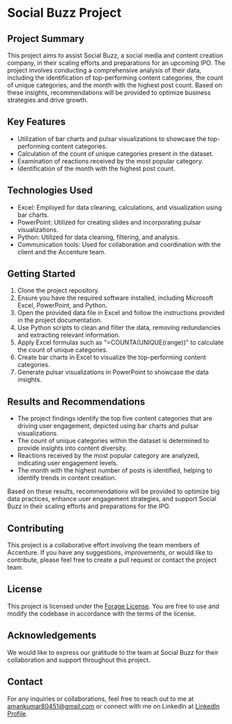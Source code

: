 # Social Buzz Project

## Project Summary
This project aims to assist Social Buzz, a social media and content creation company, in their scaling efforts and preparations for an upcoming IPO. The project involves conducting a comprehensive analysis of their data, including the identification of top-performing content categories, the count of unique categories, and the month with the highest post count. Based on these insights, recommendations will be provided to optimize business strategies and drive growth.

## Key Features
- Utilization of bar charts and pulsar visualizations to showcase the top-performing content categories.
- Calculation of the count of unique categories present in the dataset.
- Examination of reactions received by the most popular category.
- Identification of the month with the highest post count.

## Technologies Used
- Excel: Employed for data cleaning, calculations, and visualization using bar charts.
- PowerPoint: Utilized for creating slides and incorporating pulsar visualizations.
- Python: Utilized for data cleaning, filtering, and analysis.
- Communication tools: Used for collaboration and coordination with the client and the Accenture team.

## Getting Started
1. Clone the project repository.
2. Ensure you have the required software installed, including Microsoft Excel, PowerPoint, and Python.
3. Open the provided data file in Excel and follow the instructions provided in the project documentation.
4. Use Python scripts to clean and filter the data, removing redundancies and extracting relevant information.
5. Apply Excel formulas such as "=COUNTA(UNIQUE(range))" to calculate the count of unique categories.
6. Create bar charts in Excel to visualize the top-performing content categories.
7. Generate pulsar visualizations in PowerPoint to showcase the data insights.

## Results and Recommendations
- The project findings identify the top five content categories that are driving user engagement, depicted using bar charts and pulsar visualizations.
- The count of unique categories within the dataset is determined to provide insights into content diversity.
- Reactions received by the most popular category are analyzed, indicating user engagement levels.
- The month with the highest number of posts is identified, helping to identify trends in content creation.

Based on these results, recommendations will be provided to optimize big data practices, enhance user engagement strategies, and support Social Buzz in their scaling efforts and preparations for the IPO.

## Contributing
This project is a collaborative effort involving the team members of Accenture. If you have any suggestions, improvements, or would like to contribute, please feel free to create a pull request or contact the project team.

## License
This project is licensed under the [Forage License](https://forage-uploads-prod.s3.amazonaws.com/completion-certificates/Accenture%20North%20America/hzmoNKtzvAzXsEqx8_Accenture%20North%20America_Z24eih9QNgj6SzBF9_1688912275304_completion_certificate.pdf). You are free to use and modify the codebase in accordance with the terms of the license.

## Acknowledgements
We would like to express our gratitude to the team at Social Buzz for their collaboration and support throughout this project.

## Contact

For any inquiries or collaborations, feel free to reach out to me at amankumar80451@gmail.com or connect with me on LinkedIn at [LinkedIn Profile](https://www.linkedin.com/in/aman-kumar-3bab59201/).
